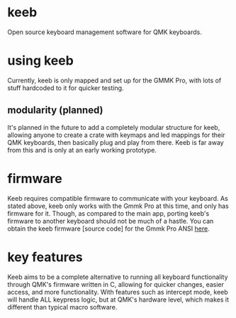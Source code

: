 # keeb
Open source keyboard management software for QMK keyboards.

# using keeb
Currently, keeb is only mapped and set up for the GMMK Pro, with lots of stuff hardcoded to it for quicker testing.
## modularity (planned)
It's planned in the future to add a completely modular structure for keeb, allowing anyone to create a crate with keymaps and led mappings for their QMK keyboards, then basically plug and play from there. Keeb is far away from this and is only at an early working prototype.
# firmware
Keeb requires compatible firmware to communicate with your keyboard. As stated above, keeb only works with the Gmmk Pro at this time, and only has firmware for it. Though, as compared to the main app, porting keeb's firmware to another keyboard should not be much of a hastle. You can obtain the keeb firmware [source code] for the Gmmk Pro ANSI [here](https://github.com/windingtheropes/qmk_firmware/tree/windingtheropes/keyboards/gmmk/pro/rev1/ansi/keymaps/keeb).
# key features
Keeb aims to be a complete alternative to running all keyboard functionality through QMK's firmware written in C, allowing for quicker changes, easier access, and more functionality. With features such as intercept mode, keeb will handle ALL keypress logic, but at QMK's hardware level, which makes it different than typical macro software. 



